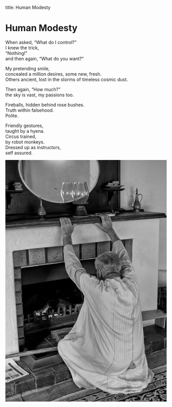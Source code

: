 title: Human Modesty

# Human Modesty

When asked, “What do I control?”  
I knew the trick,  
“Nothing!”  
and then again, “What do you want?”  
  
My pretending smile,  
concealed a million desires, some new, fresh.  
Others ancient, lost in the storms of timeless cosmic dust.  
  
Then again, “How much?”  
the sky is vast, my passions too.  
  
Fireballs, hidden behind rose bushes.  
Truth within falsehood.  
Polite.  
  
Friendly gestures,  
taught by a hyena.  
Circus trained,  
by robot monkeys.  
Dressed up as instructors,  
self assured.  

![Burn the self](./img/sfh_burn.jpg)